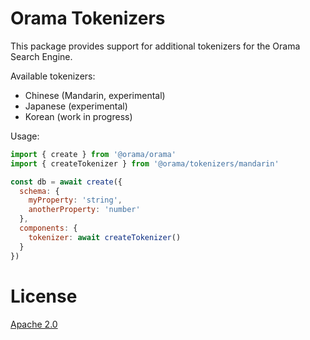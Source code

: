 # Orama Tokenizers

This package provides support for additional tokenizers for the Orama Search Engine.

Available tokenizers:
- Chinese (Mandarin, experimental)
- Japanese (experimental)
- Korean (work in progress)

Usage:

```js
import { create } from '@orama/orama'
import { createTokenizer } from '@orama/tokenizers/mandarin'

const db = await create({
  schema: {
    myProperty: 'string',
    anotherProperty: 'number'
  },
  components: {
    tokenizer: await createTokenizer()
  }
})
```

# License
[Apache 2.0](/LICENSE.md)